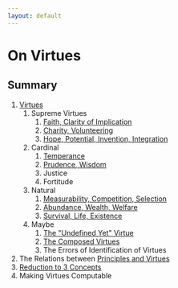 ```yaml
---
layout: default
---
```


# On Virtues

## Summary

1. [Virtues](virtues.html)
    1. Supreme Virtues
        1. [Faith, Clarity of Implication](faith.html)
        1. [Charity, Volunteering](charity.html)
        1. [Hope, Potential, Invention, Integration](hope.html)
    1. Cardinal
        1. [Temperance](temperance.html)
        1. [Prudence, Wisdom](prudence.html)
        1. Justice
        1. Fortitude
    1. Natural
        1. [Measurability, Competition, Selection](measurability.html)
        1. [Abundance, Wealth, Welfare](abundance.html)
        1. [Survival, Life, Existence](survival.html)
    1. Maybe
        1. [The "Undefined Yet" Virtue](undefined.html)
        1. [The Composed Virtues](composed.html)
        1. The Errors of Identification of Virtues
1. The Relations between [Principles and Virtues](principles.md)
1. [Reduction to 3 Concepts](3concepts.md)
1. Making Virtues Computable

